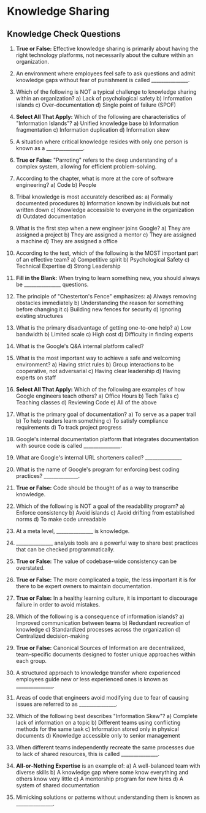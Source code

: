 # Knowledge Sharing

## Knowledge Check Questions

1.  **True or False:** Effective knowledge sharing is primarily about having the right technology platforms, not necessarily about the culture within an organization.

2.  An environment where employees feel safe to ask questions and admit knowledge gaps without fear of punishment is called _______________.

3.  Which of the following is NOT a typical challenge to knowledge sharing within an organization?
    a) Lack of psychological safety
    b) Information islands
    c) Over-documentation
    d) Single point of failure (SPOF)

4.  **Select All That Apply:** Which of the following are characteristics of "Information Islands"?
    a) Unified knowledge base
    b) Information fragmentation
    c) Information duplication
    d) Information skew

5.  A situation where critical knowledge resides with only one person is known as a _______________.

6.  **True or False:** "Parroting" refers to the deep understanding of a complex system, allowing for efficient problem-solving.

7.  According to the chapter, what is more at the core of software engineering?
    a) Code
    b) People

8.  Tribal knowledge is most accurately described as:
    a) Formally documented procedures
    b) Information known by individuals but not written down
    c) Knowledge accessible to everyone in the organization
    d) Outdated documentation

9.  What is the first step when a new engineer joins Google?
    a) They are assigned a project
    b) They are assigned a mentor
    c) They are assigned a machine
    d) They are assigned a office

10. According to the text, which of the following is the MOST important part of an effective team?
    a) Competitive spirit
    b) Psychological Safety
    c) Technical Expertise
    d) Strong Leadership

11. **Fill in the Blank:** When trying to learn something new, you should always be _______________ questions.

12. The principle of "Chesterton's Fence" emphasizes:
    a) Always removing obstacles immediately
    b) Understanding the reason for something before changing it
    c) Building new fences for security
    d) Ignoring existing structures

13.  What is the primary disadvantage of getting one-to-one help?
    a) Low bandwidth
    b) Limited scale
    c) High cost
    d) Difficulty in finding experts

14.  What is the Google's Q&A internal platform called?

15.  What is the most important way to achieve a safe and welcoming environment?
    a) Having strict rules
    b) Group interactions to be cooperative, not adversarial
    c) Having clear leadership
    d) Having experts on staff

16.  **Select All That Apply:** Which of the following are examples of how Google engineers teach others?
    a) Office Hours
    b) Tech Talks
    c) Teaching classes
    d) Reviewing Code
    e) All of the above

17. What is the primary goal of documentation?
    a) To serve as a paper trail
    b) To help readers learn something
    c) To satisfy compliance requirements
    d) To track project progress

18. Google's internal documentation platform that integrates documentation with source code is called _______________.

19. What are Google's internal URL shorteners called? _______________

20. What is the name of Google's program for enforcing best coding practices? ______________.

21. **True or False:**  Code should be thought of as a way to transcribe knowledge.

22.  Which of the following is NOT a goal of the readability program?
    a) Enforce consistency
    b) Avoid islands
    c) Avoid drifting from established norms
    d) To make code unreadable

23. At a meta level, _______________ is knowledge.

24. _______________ analysis tools are a powerful way to share best practices that can be checked programmatically.

25. **True or False:** The value of codebase-wide consistency can be overstated.

26. **True or False:** The more complicated a topic, the less important it is for there to be expert owners to maintain documentation.

27. **True or False:** In a healthy learning culture, it is important to discourage failure in order to avoid mistakes.

28. Which of the following is a consequence of information islands?
    a) Improved communication between teams
    b) Redundant recreation of knowledge
    c) Standardized processes across the organization
    d) Centralized decision-making

29. **True or False:** Canonical Sources of Information are decentralized, team-specific documents designed to foster unique approaches within each group.

30. A structured approach to knowledge transfer where experienced employees guide new or less experienced ones is known as _______________.

31. Areas of code that engineers avoid modifying due to fear of causing issues are referred to as _______________.

32. Which of the following best describes "Information Skew"?
    a) Complete lack of information on a topic
    b) Different teams using conflicting methods for the same task
    c) Information stored only in physical documents
    d) Knowledge accessible only to senior management

33. When different teams independently recreate the same processes due to lack of shared resources, this is called _______________.

34. **All-or-Nothing Expertise** is an example of:
    a) A well-balanced team with diverse skills
    b) A knowledge gap where some know everything and others know very little
    c) A mentorship program for new hires
    d) A system of shared documentation

35. Mimicking solutions or patterns without understanding them is known as _______________.

